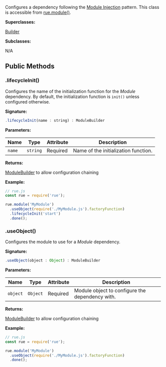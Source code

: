 Configures a dependency following the
[Module Injection](../user-guide/injection-patterns.md#module-injection)
pattern. This class is accessible from [rue.module()](./rue-module.md).

**Superclasses:**

[Builder](./class-builder.md)

**Subclasses:**

N/A

## Public Methods

### .lifecycleInit()
Configures the name of the initialization function for the *Module* dependency.
By default, the initialization function is `init()` unless configured otherwise.

**Signature:**

```javascript
.lifecycleInit(name : string) : ModuleBuilder
```

**Parameters:**

| Name | Type | Attribute | Description |
| ---- | ---- | --------- | ----------- |
| `name` | `string` | Required | Name of the initialization function. |

**Returns:**

[ModuleBuilder](./class-module-builder.md) to allow configuration chaining

**Example:**

```javascript hl_lines="6"
// rue.js
const rue = require('rue');

rue.module('MyModule')
  .useObject(require('./MyModule.js').factoryFunction)
  .lifecycleInit('start')
  .done();
```

### .useObject()
Configures the module to use for a *Module* dependency.

**Signature:**

```javascript
.useObject(object : Object) : ModuleBuilder
```

**Parameters:**

| Name | Type | Attribute | Description |
| ---- | ---- | --------- | ----------- |
| `object` | `Object` | Required | Module object to configure the dependency with. |

**Returns:**

[ModuleBuilder](./class-module-builder.md) to allow configuration chaining

**Example:**

```javascript hl_lines="5"
// rue.js
const rue = require('rue');

rue.module('MyModule')
  .useObject(require('./MyModule.js').factoryFunction)
  .done();
```
